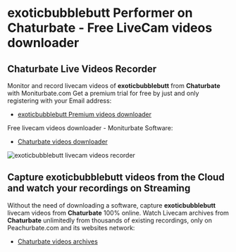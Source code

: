# exoticbubblebutt Performer on Chaturbate - Free LiveCam videos downloader

## Chaturbate Live Videos Recorder

Monitor and record livecam videos of **exoticbubblebutt** from **Chaturbate** with Moniturbate.com
Get a premium trial for free by just and only registering with your Email address:
* [exoticbubblebutt Premium videos downloader](https://moniturbate.com/request-demo-licence-key.html)

Free livecam videos downloader - Moniturbate Software:
* [Chaturbate videos downloader](https://moniturbate.com/moniturbate-download-software.html)

![exoticbubblebutt livecam videos recorder](https://peachurnet.com/templates/moniturbate-software.png)


## Capture exoticbubblebutt videos from the Cloud and watch your recordings on Streaming

Without the need of downloading a software, capture **exoticbubblebutt** livecam videos from **Chaturbate** 100% online.
Watch Livecam archives from **Chaturbate** unlimitedly from thousands of existing recordings, only on Peachurbate.com and its websites network:
* [Chaturbate videos archives](https://peachurnet.com/)